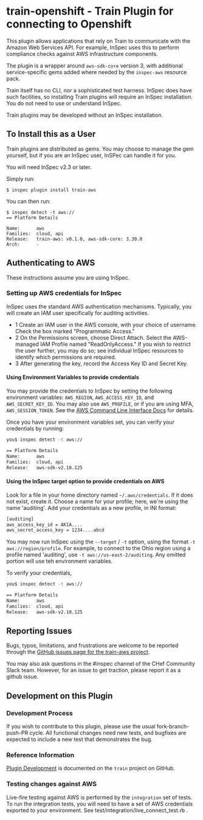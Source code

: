 # train-openshift - Train Plugin for connecting to Openshift

This plugin allows applications that rely on Train to communicate with the Amazon Web Services API.  For example, InSpec uses this to perform compliance checks against AWS infrastructure components.

The plugin is a wrapper around `aws-sdk-core` version 3, with additional service-specific gems added where needed by the `inspec-aws` resource pack.

Train itself has no CLI, nor a sophisticated test harness.  InSpec does have such facilities, so installing Train plugins will require an InSpec installation.  You do not need to use or understand InSpec.

Train plugins may be developed without an InSpec installation.

## To Install this as a User

Train plugins are distributed as gems.  You may choose to manage the gem yourself, but if you are an InSpec user, InSPec can handle it for you.

You will need InSpec v2.3 or later.

Simply run:

```
$ inspec plugin install train-aws
```

You can then run:

```
$ inspec detect -t aws://
== Platform Details

Name:      aws
Families:  cloud, api
Release:   train-aws: v0.1.0, aws-sdk-core: 3.30.0
Arch:      -
```

## Authenticating to AWS

These instructions assume you are using InSpec.

### Setting up AWS credentials for InSpec

InSpec uses the standard AWS authentication mechanisms. Typically, you will create an IAM user specifically for auditing activities.

* 1 Create an IAM user in the AWS console, with your choice of username. Check the box marked "Programmatic Access."
* 2 On the Permissions screen, choose Direct Attach. Select the AWS-managed IAM Profile named "ReadOnlyAccess." If you wish to restrict the user further, you may do so; see individual InSpec resources to identify which permissions are required.
* 3 After generating the key, record the Access Key ID and Secret Key.

#### Using Environment Variables to provide credentials

You may provide the credentials to InSpec by setting the following environment variables: `AWS_REGION`, `AWS_ACCESS_KEY_ID`, and `AWS_SECRET_KEY_ID`. You may also use `AWS_PROFILE`, or if you are using MFA, `AWS_SESSION_TOKEN`. See the [AWS Command Line Interface Docs](https://docs.aws.amazon.com/cli/latest/userguide/cli-chap-getting-started.html) for details.

Once you have your environment variables set, you can verify your credentials by running:

```bash
you$ inspec detect -t aws://

== Platform Details
Name:      aws
Families:  cloud, api
Release:   aws-sdk-v2.10.125
```

#### Using the InSpec target option to provide credentials on AWS

Look for a file in your home directory named `~/.aws/credentials`. If it does not exist, create it. Choose a name for your profile; here, we're using the name 'auditing'. Add your credentials as a new profile, in INI format:

```bash
[auditing]
aws_access_key_id = AKIA....
aws_secret_access_key = 1234....abcd
```

You may now run InSpec using the `--target` / `-t` option, using the format `-t aws://region/profile`.  For example, to connect to the Ohio region using a profile named 'auditing', use `-t aws://us-east-2/auditing`.  Any omitted portion will use teh environment variables.

To verify your credentials,

```bash
you$ inspec detect -t aws://

== Platform Details
Name:      aws
Families:  cloud, api
Release:   aws-sdk-v2.10.125
```

## Reporting Issues

Bugs, typos, limitations, and frustrations are welcome to be reported through the [GitHub issues page for the train-aws project](https://github.com/inspec/train-aws/issues).

You may also ask questions in the #inspec channel of the CHef Community Slack team.  However, for an issue to get traction, please report it as a github issue.

## Development on this Plugin

### Development Process

If you wish to contribute to this plugin, please use the usual fork-branch-push-PR cycle.  All functional changes need new tests, and bugfixes are expected to include a new test that demonstrates the bug.

### Reference Information

[Plugin Development](https://github.com/inspec/train/blob/master/docs/dev/plugins.md) is documented on the `train` project on GitHub.

### Testing changes against AWS

Live-fire testing against AWS is performed by the `integration` set of tests.  To run the integration tests, you will need to have a set of AWS credentials exported to your environment.  See test/integration/live_connect_test.rb .